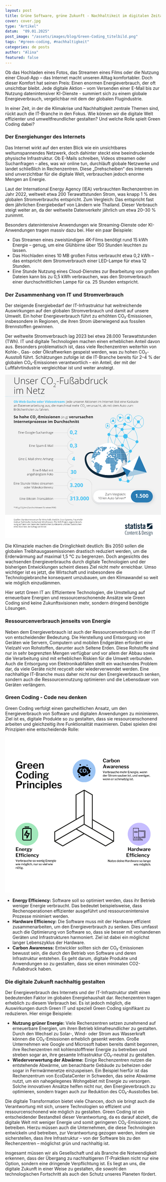 ```yaml
---
layout: post
title: Grüne Software, grüne Zukunft - Nachhaltikeit im digitalen Zeitalter
cover: cover.jpg
type: "Artikel"
datum:  "09.01.2025"
post_image: "/assets/images/blog/Green-Coding_titelbild.png"
tags: "#green-coding, #nachhaltigkeit"
categories: de posts
author: "Alina"
featured: false
---
```


Ob das Hochladen eines Fotos, das Streamen eines Films oder die Nutzung einer Cloud-App – das Internet macht unseren Alltag komfortabler. Doch dieser Komfort hat seinen Preis: Einen enormen Energieverbrauch, der oft unsichtbar bleibt. Jede digitale Aktion – vom Versenden einer E-Mail bis zur Nutzung datenintensiver KI-Dienste - summiert sich zu einem globale Energieverbrauch, vergelichbar mit dem der globalen Flugindustrie.

In einer Zeit, in der die Klimakrise und Nachhaltigkeit zentrale Themen sind, rückt auch die IT-Branche in den Fokus. Wie können wir die digitale Welt effizienter und umweltfreundlicher gestalten? Und welche Rolle spielt Green Coding dabei?

### Der Energiehunger des Internets
Das Internet wirkt auf den ersten Blick wie ein unsichtbares weltumspannendes Netzwerk, doch dahinter steckt eine beeindruckende physische Infrastruktur. Ob E-Mails schreiben, Videos streamen oder Suchanfragen – alles, was wir online tun, durchläuft globale Netzwerke und landet schließlich in Rechenzentren. Diese „Drehscheiben“ des Internets sind unverzichtbar für die digitale Welt, verbrauchen jedoch enorme Mengen an Energie.

Laut der International Energy Agency (IEA) verbrauchten Rechenzentren im Jahr 2022, weltweit etwa 200 Terawattstunden Strom, was knapp 1 % des globalen Stromverbrauchs entspricht. Zum Vergleich: Das entspricht fast dem jährlichen Energiebedarf von Ländern wie Thailand. Dieser Verbrauch steigt weiter an, da der weltweite Datenverkehr jährlich um etwa 20–30 % zunimmt.

Besonders datenintensive Anwendungen wie Streaming-Dienste oder KI-Anwendungen tragen massiv dazu bei. Hier ein paar Beispiele:
<ul>
<li>Das Streamen eines zweistündigen 4K-Films benötigt rund 15 kWh Energie – genug, um eine Glühbirne über 150 Stunden leuchten zu lassen.</li>
<li>Das Hochladen eines 10 MB großen Fotos verbraucht etwa 0,2 kWh – das entspricht dem Stromverbrauch einer LED-Lampe für etwa 12 Stunden.</li>
<li>Eine Stunde Nutzung eines Cloud-Dienstes zur Bearbeitung von großen Dateien kann bis zu 0,5 kWh verbrauchen, was den Stromverbrauch einer durchschnittlichen Lampe für ca. 25 Stunden entspricht.</li></ul>

### Der Zusammenhang von IT und Stromverbrauch
Der steigende Energiebedarf der IT-Infrastruktur hat weitreichende Auswirkungen auf den globalen Stromverbrauch und damit auf unsere Umwelt. Ein hoher Energieverbrauch führt zu erhöhten CO₂-Emissionen, insbesondere in Regionen, die ihren Strom überwiegend aus fossilen Brennstoffen gewinnen.

Der weltweite Stromverbrauch lag 2023 bei etwa 28.000 Terawattstunden (TWh). IT und digitale Technologien machen einen erheblichen Anteil davon aus. Besonders problematisch ist, dass viele Rechenzentren weiterhin von Kohle-, Gas- oder Ölkraftwerken gespeist werden, was zu hohen CO₂-Ausstoß führt. Schätzungen zufolge ist die IT-Branche bereits für 2–4 % der globalen CO₂-Emissionen verantwortlich – ein Anteil, der mit der Luftfahrtindustrie vergleichbar ist und weiter ansteigt.

<img class="img-fluid w-100" src="/assets/images/blog/grafik-co2-fussabdruck-internet.jpg" alt="Grafik zum CO2-Fußabdruck im Netz">

Die Klimaziele machen die Dringlichkeit deutlich: Bis 2050 sollen die globalen Treibhausgasemissionen drastisch reduziert werden, um die Erderwärmung auf maximal 1,5 °C zu begrenzen. Doch angesichts des wachsenden Energieverbrauchs durch digitale Technologien und der bisherigen Entwicklungen scheint dieses Ziel nicht mehr erreichbar. Umso wichtiger ist es jetzt, die Wirtschaft und insbesondere die Technologiebranche konsequent umzubauen, um den Klimawandel so weit wie möglich einzudämmen.

Hier setzt Green IT an: Effizientere Technologien, die Umstellung auf erneuerbare Energien und ressourcenschonende Ansätze wie Green Coding sind keine Zukunftsvisionen mehr, sondern dringend benötigte Lösungen.

### Ressourcenverbrauch jenseits von Energie
Neben dem Energieverbrauch ist auch der Ressourcenverbrauch in der IT von entscheidender Bedeutung. Die Herstellung und Entsorgung von Geräten wie Servern, Computern und mobilen Endgeräten erfordert eine Vielzahl von Rohstoffen, darunter auch Seltene Erden. Diese Rohstoffe sind nur in sehr begrenzten Mengen verfügbar und vor allem der Abbau sowie die Verarbeitung sind mit erheblichen Riskien für die Umwelt verbunden. Auch die Entsorgung von Elektronikabfällen stellt ein wachsendes Problem dar, da viele Geräte nicht recycelt oder wiederverwendet werden. Eine nachhaltige IT-Branche muss daher nicht nur den Energieverbrauch senken, sondern auch die Ressourcennutzung optimieren und die Lebensdauer von Geräten verlängern.

### Green Coding - Code neu denken 
Green Coding verfolgt einen ganzheitlichen Ansatz, um den Energieverbrauch von Software und digitalen Anwendungen zu minimieren. Ziel ist es, digitale Produkte so zu gestalten, dass sie ressourcenschonend arbeiten und gleichzeitig ihre Funktionalität maximieren. Dabei spielen drei Prinzipien eine entscheidende Rolle:

<img class="img-fluid w-100" src="/assets/images/blog/Green-Coding-Principles.png" alt="Green Coding Principles">

<ul>
<li><b>Energy Efficiency:</b> Software soll so optimiert werden, dass ihr Betrieb weniger Energie verbraucht. Das bedeutet beispielsweise, dass Rechenoperationen effizienter ausgeführt und ressourcenintensive Prozesse minimiert werden.</li>
<li><b>Hardware Efficiency:</b> Die Software muss mit der Hardware effizient zusammenarbeiten, um den Energieverbrauch zu senken. Dies umfasst auch die Optimierung von Software so, dass sie besser mit vorhandenen Geräten und Infrastrukturen harmoniert. Ziel ist dabei ein möglichst langer Lebenszyklus der Hardware.</li>
<li><b>Carbon Awareness:</b> Entwickler sollten sich der CO₂-Emissionen bewusst sein, die durch den Betrieb von Software und deren Infrastruktur entstehen. Es geht darum, digitale Produkte und Anwendungen so zu gestalten, dass sie einen minimalen CO2-Fußabdruck haben.</li></ul>

### Die digitale Zukunft nachhaltig gestalten
Der Energieverbrauch des Internets und der IT-Infrastruktur stellt einen bedeutenden Faktor im globalen Energiehaushalt dar. Rechenzentren tragen erheblich zu diesem Verbrauch bei. Es ist jedoch möglich, die Auswirkungen durch Green IT und speziell Green Coding signifikant zu reduzieren. Hier einige Beispiele:

<ul>
<li><b>Nutzung grüner Energie:</b> Viele Rechenzentren setzen zunehmend auf erneuerbare Energien, um ihren Betrieb klimafreundlicher zu gestalten. Durch den Wechsel zu Solar-, Wind- oder Strom aus Wasserkraft können die CO₂-Emissionen erheblich gesenkt werden. Große Unternehmen wie Google und Microsoft haben bereits damit begonnen, ihre Rechenzentren mit kohlenstofffreier Energie zu betreiben und streben sogar an, ihre gesamte Infrastruktur CO₂-neutral zu gestalten.</li>
<li><b>Wiederverwertung der Abwärme:</b> Einige Rechenzentren nutzen die entstehende Abwärme, um benachbarte Gebäude zu beheizen oder sogar in Fernwärmenetze einzuspeisen. Ein Beispiel hierfür ist das Rechenzentrum von EcoDataCenter in Schweden, das seine Abwärme nutzt, um ein nahegelegenes Wohngebiet mit Energie zu versorgen. Solche innovativen Ansätze helfen nicht nur, den Energieverbrauch zu optimieren, sondern tragen auch zur Reduktion des CO₂-Ausstoßes bei.</li></ul>

Die digitale Transformation bietet viele Chancen, doch sie bringt auch die Verantwortung mit sich, unsere Technologien so effizient und ressourcenschonend wie möglich zu gestalten. Green Coding ist ein entscheidender Bestandteil dieser Verantwortung, da es darauf abzielt, die digitale Welt mit weniger Energie und somit geringeren CO₂-Emissionen zu betreiben. Hierzu müssen auch die Unternehmen, die diese Technologien entwickeln und betreiben, zur Verantwortung gezogen werden, indem sie sicherstellen, dass ihre Infrastruktur – von der Software bis zu den Rechenzentren – möglichst grün und nachhaltig ist.

Insgesamt müssen wir als Gesellschaft und als Branche die Notwendigkeit erkennen, dass der Übergang zu nachhaltigeren IT-Praktiken nicht nur eine Option, sondern eine dringende Verpflichtung ist. Es liegt an uns, die digitale Zukunft in einer Weise zu gestalten, die sowohl den technologischen Fortschritt als auch den Schutz unseres Planeten fördert.






